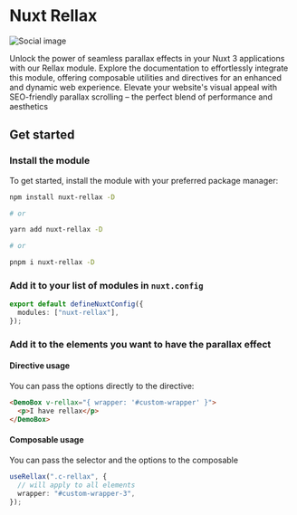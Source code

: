 # Nuxt Rellax

![Social image](/public/social.png)

Unlock the power of seamless parallax effects in your Nuxt 3 applications with our Rellax module. Explore the documentation to effortlessly integrate this module, offering composable utilities and directives for an enhanced and dynamic web experience. Elevate your website's visual appeal with SEO-friendly parallax scrolling – the perfect blend of performance and aesthetics

## Get started

### Install the module

To get started, install the module with your preferred package manager:

```bash
npm install nuxt-rellax -D

# or

yarn add nuxt-rellax -D

# or

pnpm i nuxt-rellax -D
```

### Add it to your list of modules in `nuxt.config`

```ts
export default defineNuxtConfig({
  modules: ["nuxt-rellax"],
});
```

### Add it to the elements you want to have the parallax effect

#### Directive usage

You can pass the options directly to the directive:

```html
<DemoBox v-rellax="{ wrapper: '#custom-wrapper' }">
  <p>I have rellax</p>
</DemoBox>
```

#### Composable usage

You can pass the selector and the options to the composable

```ts
useRellax(".c-rellax", {
  // will apply to all elements
  wrapper: "#custom-wrapper-3",
});
```
